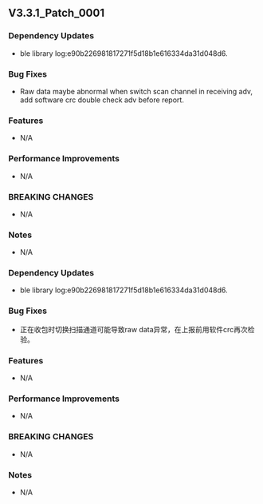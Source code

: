 ## V3.3.1_Patch_0001

### Dependency Updates

* ble library log:e90b226981817271f5d18b1e616334da31d048d6.  

### Bug Fixes

* Raw data maybe abnormal when switch scan channel in receiving adv, add software crc double check adv before report.

### Features

* N/A

### Performance Improvements

* N/A

### BREAKING CHANGES

* N/A

### Notes

* N/A


### Dependency Updates

* ble library log:e90b226981817271f5d18b1e616334da31d048d6.   

### Bug Fixes

* 正在收包时切换扫描通道可能导致raw data异常，在上报前用软件crc再次检验。

### Features

* N/A

### Performance Improvements

* N/A

### BREAKING CHANGES

* N/A

### Notes

* N/A

